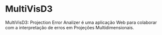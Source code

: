 # MultiVisD3
MultiVisD3: Projection Error Analizer é uma aplicação Web para colaborar com a interpretação de erros em Projeções Multidimensionais.
